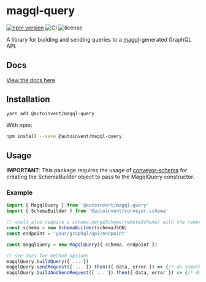 # magql-query

[![npm version](https://badge.fury.io/js/%40autoinvent%2Fmagql-query.svg)](https://badge.fury.io/js/%40autoinvent%2Fmagql-query)
![CI](https://github.com/autoinvent/magql-query/workflows/CI/badge.svg?branch=main)
![license](https://img.shields.io/github/license/autoinvent/magql-query)

A library for building and sending queries to a [magql](https://github.com/autoinvent/magql)-generated GraphQL API.

## Docs
[View the docs here](https://autoinvent.github.io/magql-query/)
## Installation

```bash
yarn add @autoinvent/magql-query
```

With npm:

```bash
npm install --save @autoinvent/magql-query
```

## Usage

**IMPORTANT**: This package requires the usage of [conveyor-schema](https://github.com/autoinvent/conveyor-schema) for creating the SchemaBuilder object to pass to the MagqlQuery constructor.

### Example

```typescript
import { MagqlQuery } from '@autoinvent/magql-query'
import { SchemaBuilder } from '@autoinvent/conveyor-schema'

// would also require a schema.mergeSchema(remoteSchema) with the remote (backend) schema in practice
const schema = new SchemaBuilder(schemaJSON)
const endpoint = 'your/graphql/api/endpoint'

const magqlQuery = new MagqlQuery({ schema, endpoint })

// see docs for method options
magqlQuery.buildQuery({ ... })
magqlQuery.sendRequest({ ... }).then(({ data, error }) => {/* do something */})
magqlQuery.buildAndSendRequest({ ... }).then({ data, error }) => {/* do something */})
```
